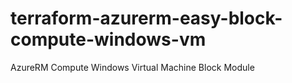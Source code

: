 # terraform-azurerm-easy-block-compute-windows-vm
AzureRM Compute Windows Virtual Machine Block Module
